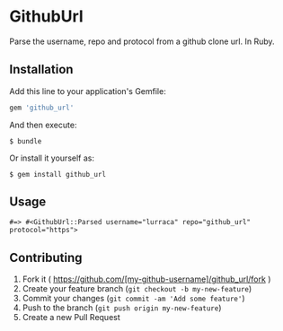 # GithubUrl

Parse the username, repo and protocol from a github clone url. In Ruby.

## Installation

Add this line to your application's Gemfile:

```ruby
gem 'github_url'
```

And then execute:

    $ bundle

Or install it yourself as:

    $ gem install github_url

## Usage

```GithubUrl.parse("https://github.com/lurraca/github_url")
#=> #<GithubUrl::Parsed username="lurraca" repo="github_url" protocol="https">
```

## Contributing

1. Fork it ( https://github.com/[my-github-username]/github_url/fork )
2. Create your feature branch (`git checkout -b my-new-feature`)
3. Commit your changes (`git commit -am 'Add some feature'`)
4. Push to the branch (`git push origin my-new-feature`)
5. Create a new Pull Request

